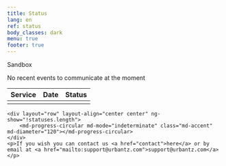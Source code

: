 ```yaml
---
title: Status
lang: en
ref: status
body_classes: dark
menu: true
footer: true
---
```

<div ng-controller="StatusController">
    <div ng-show="statuses.length">
        <div layout="row" layout-xs="column" layout-align="center stretch">
            <div layout="column">
                <status statuses="statuses" items="all,api,db,web,arcgis,ftp"></status>
                <div layout="row" layout-xs="column" layout-align="space-between center" layout-padding>
                    <md-switch ng-model="sandbox">Sandbox</md-switch>
                    <twitter-follow user="urbantz_ops"></twitter-follow>
                </div>
            </div>
            <div>
               <twitter-timeline user="urbantz_ops"></twitter-timeline>
            </div>
            <div>
                <p ng-if="!filteredStatuses.length">No recent events to communicate at the moment</p>
                <table class="status-table" ng-if="filteredStatuses.length">
                    <thead>
                        <tr>
                            <th>Service</th>
                            <th>Date</th>
                            <th>Status</th>
                        </tr>
                    </thead>
                    <tbody>
                        <tr ng-repeat="status in (filteredStatuses | orderBy: '-date').slice(0,4) track by status.$id" class="{{status.state}}">
                            <td ng-bind="(status.service | serviceDef).label"></td>
                            <td ng-bind="status.date | date: 'dd-MM-yyyy HH:mm'"></td>
                            <td ng-bind="status.state"></td>
                        </tr>
                    </tbody>
                </table>
            </div>
        </div>
    </div>

    <div layout="row" layout-align="center center" ng-show="!statuses.length">
        <md-progress-circular md-mode="indeterminate" class="md-accent" md-diameter="120"></md-progress-circular>
    </div>
    <p>If you wish you can contact us <a href="contact">here</a> or by email at <a href="mailto:support@urbantz.com">support@urbantz.com</a></p>
</div>